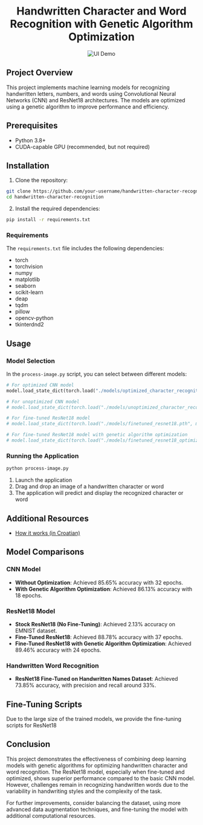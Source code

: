 <div align="center">

# Handwritten Character and Word Recognition with Genetic Algorithm Optimization

![UI Demo](https://media0.giphy.com/media/v1.Y2lkPTc5MGI3NjExNjB5NWNlcHB3Mmc5cDQzcjA2Zzlhbm95eHFicGxmbDVybnhjYzJheCZlcD12MV9pbnRlcm5hbF9naWZfYnlfaWQmY3Q9Zw/qXUHudwVJ7UMHBVwhT/giphy.gif)

</div>

## Project Overview

This project implements machine learning models for recognizing handwritten letters, numbers, and words using Convolutional Neural Networks (CNN) and ResNet18 architectures. The models are optimized using a genetic algorithm to improve performance and efficiency.

## Prerequisites

- Python 3.8+
- CUDA-capable GPU (recommended, but not required)

## Installation

1. Clone the repository:
```bash
git clone https://github.com/your-username/handwritten-character-recognition.git
cd handwritten-character-recognition
```

2. Install the required dependencies:
```bash
pip install -r requirements.txt
```

### Requirements

The `requirements.txt` file includes the following dependencies:
- torch
- torchvision
- numpy
- matplotlib
- seaborn
- scikit-learn
- deap
- tqdm
- pillow
- opencv-python
- tkinterdnd2

## Usage

### Model Selection

In the `process-image.py` script, you can select between different models:

```python
# For optimized CNN model
model.load_state_dict(torch.load("./models/optimized_character_recognition.pth", map_location=device))

# For unoptimized CNN model
# model.load_state_dict(torch.load("./models/unoptimized_character_recognition.pth", map_location=device))

# For fine-tuned ResNet18 model
# model.load_state_dict(torch.load("./models/finetuned_resnet18.pth", map_location=device))

# For fine-tuned ResNet18 model with genetic algorithm optimization
# model.load_state_dict(torch.load("./models/finetuned_resnet18_optimized.pth", map_location=device))
```

### Running the Application

```bash
python process-image.py
```

1. Launch the application
2. Drag and drop an image of a handwritten character or word
3. The application will predict and display the recognized character or word

## Additional Resources

- [How it works (in Croatian)](https://mega.nz/file/0RJ11LLD#qOdgFtksgz-vKfajwEmmeRb6TghnjmNuMUxsL4VZE6Q)

## Model Comparisons

### CNN Model
- **Without Optimization**: Achieved 85.65% accuracy with 32 epochs.
- **With Genetic Algorithm Optimization**: Achieved 86.13% accuracy with 18 epochs.

### ResNet18 Model
- **Stock ResNet18 (No Fine-Tuning)**: Achieved 2.13% accuracy on EMNIST dataset.
- **Fine-Tuned ResNet18**: Achieved 88.78% accuracy with 37 epochs.
- **Fine-Tuned ResNet18 with Genetic Algorithm Optimization**: Achieved 89.46% accuracy with 24 epochs.

### Handwritten Word Recognition
- **ResNet18 Fine-Tuned on Handwritten Names Dataset**: Achieved 73.85% accuracy, with precision and recall around 33%.

## Fine-Tuning Scripts

Due to the large size of the trained models, we provide the fine-tuning scripts for ResNet18

## Conclusion

This project demonstrates the effectiveness of combining deep learning models with genetic algorithms for optimizing handwritten character and word recognition. The ResNet18 model, especially when fine-tuned and optimized, shows superior performance compared to the basic CNN model. However, challenges remain in recognizing handwritten words due to the variability in handwriting styles and the complexity of the task.

For further improvements, consider balancing the dataset, using more advanced data augmentation techniques, and fine-tuning the model with additional computational resources.
